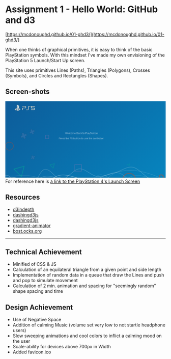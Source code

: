 Assignment 1 - Hello World: GitHub and d3  
===
[https://mcdonoughd.github.io/01-ghd3/](https://mcdonoughd.github.io/01-ghd3/)


When one thinks of graphical primitives, it is easy to think of the basic PlayStation symbols. With this mindset I've made my own envisioning of the PlayStation 5 Launch/Start Up screen.

This site uses primitives Lines (Paths), Triangles (Polygons), Crosses (Symbols), and Circles and Rectangles (Shapes).

Screen-shots
---
![Screen Shot](PS5.png "Screenshot")
For reference here is [a link to the PlayStation 4's Launch Screen](https://www.youtube.com/watch?v=3uFWnIGmiMQ)

Resources
---
-  [d3indepth](https://d3indepth.com/shapes/)
-  [dashingd3js](https://www.dashingd3js.com/svg-paths-and-d3js)
-  [dashingd3js](https://www.dashingd3js.com/svg-basic-shapes-and-d3js)
-  [gradient-animator](https://www.gradient-animator.com/)
-  [bost.ocks.org](https://bost.ocks.org/mike/path/)


---

Technical Achievement
---
 - Minified of CSS & JS
 - Calculation of an equilateral triangle from a given point and side length
 - Implementation of random data in a queue that draw the Lines and push and pop to simulate movement
 - Calculation of 2 min. animation and spacing for "seemingly random" shape spacing and time


Design Achievement
---
 - Use of Negative Space
 - Addition of calming Music (volume set very low to not startle headphone users)
 - Slow sweeping animations and cool colors to inflict a calming mood on the user
 - Scale-ability for devices above 700px in Width
 - Added favicon.ico
